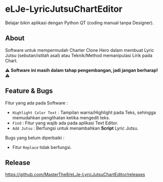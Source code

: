 # eLJe-LyricJutsuChartEditor

Belajar bikin aplikasi dengan Python QT (coding manual tanpa Designer).

## About
Software untuk mempermudah Charter Clone Hero dalam membuat Lyric Jutsu (sebutan/istilah asal) atau Teknik/Method memanipulasi Lirik pada Chart. 


⚠️ **Software ini masih dalam tahap pengembangan, jadi jangan berharap!** ⚠️

## Feature & Bugs
Fitur yang ada pada Software :
- `Highlight Color Text` : Tampilan warna/Highlight pada Teks, sehingga memudahkan penglihatan ketika mengedit teks.
- `Find` : Fitur yang wajib ada pada aplikasi Text Editor.
- `Add Jutsu` : Berfungsi untuk menambahkan **Script** Lyric Jutsu.

Bugs yang belum diperbaiki :
- Fitur `Replace` tidak berfungsi.

## Release
https://github.com/MasterThe8/eLJe-LyricJutsuChartEditor/releases
